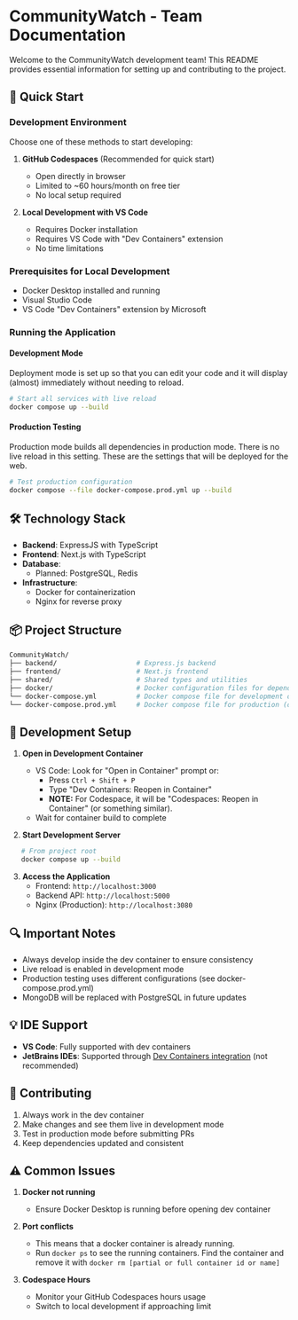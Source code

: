 # CommunityWatch - Team Documentation

Welcome to the CommunityWatch development team! This README provides essential information for setting up and contributing to the project.

## 🚀 Quick Start

### Development Environment

Choose one of these methods to start developing:

1. **GitHub Codespaces** (Recommended for quick start)
   - Open directly in browser
   - Limited to ~60 hours/month on free tier
   - No local setup required

2. **Local Development with VS Code**
   - Requires Docker installation
   - Requires VS Code with "Dev Containers" extension
   - No time limitations

### Prerequisites for Local Development

- Docker Desktop installed and running
- Visual Studio Code
- VS Code "Dev Containers" extension by Microsoft

### Running the Application

#### Development Mode
Deployment mode is set up so that you can edit your code and it will display (almost) immediately without needing to reload.
```bash
# Start all services with live reload
docker compose up --build
```

#### Production Testing
Production mode builds all dependencies in production mode. There is no live reload in this setting. These are the settings that will be
deployed for the web.
```bash
# Test production configuration
docker compose --file docker-compose.prod.yml up --build
```

## 🛠 Technology Stack

- **Backend**: ExpressJS with TypeScript
- **Frontend**: Next.js with TypeScript
- **Database**: 
  - Planned: PostgreSQL, Redis
- **Infrastructure**:
  - Docker for containerization
  - Nginx for reverse proxy

## 📦 Project Structure

```bash
CommunityWatch/
├── backend/                    # Express.js backend
├── frontend/                   # Next.js frontend
├── shared/                     # Shared types and utilities
├── docker/                     # Docker configuration files for dependencies
└── docker-compose.yml          # Docker compose file for development only!
└── docker-compose.prod.yml     # Docker compose file for production (or testing prod)
```

## 🔧 Development Setup

1. **Open in Development Container**
   - VS Code: Look for "Open in Container" prompt or:
     - Press `Ctrl + Shift + P`
     - Type "Dev Containers: Reopen in Container"
     - **NOTE:** For Codespace, it will be "Codespaces: Reopen in Container" (or something similar).
   - Wait for container build to complete

2. **Start Development Server**
```bash
   # From project root
   docker compose up --build
``` 

3. **Access the Application**
   - Frontend: `http://localhost:3000`
   - Backend API: `http://localhost:5000`
   - Nginx (Production): `http://localhost:3080`

## 🔍 Important Notes

- Always develop inside the dev container to ensure consistency
- Live reload is enabled in development mode
- Production testing uses different configurations (see docker-compose.prod.yml)
- MongoDB will be replaced with PostgreSQL in future updates

## 💡 IDE Support

- **VS Code**: Fully supported with dev containers
- **JetBrains IDEs**: Supported through [Dev Containers integration](https://www.jetbrains.com/help/idea/connect-to-devcontainer.html) (not recommended)

## 🤝 Contributing

1. Always work in the dev container
2. Make changes and see them live in development mode
3. Test in production mode before submitting PRs
4. Keep dependencies updated and consistent

## ⚠️ Common Issues

1. **Docker not running**
   - Ensure Docker Desktop is running before opening dev container

2. **Port conflicts**
   - This means that a docker container is already running.
   - Run `docker ps` to see the running containers. Find the container and remove it with `docker rm [partial or full container id or name]`

3. **Codespace Hours**
   - Monitor your GitHub Codespaces hours usage
   - Switch to local development if approaching limit
